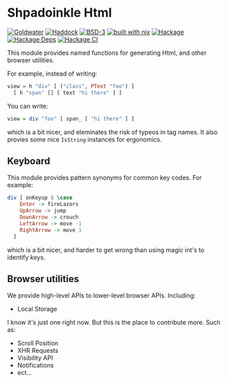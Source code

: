 # Shpadoinkle Html

[![Goldwater](https://gitlab.com/fresheyeball/Shpadoinkle/badges/master/pipeline.svg)](https://gitlab.com/fresheyeball/Shpadoinkle)
[![Haddock](https://img.shields.io/badge/haddock-master-informational)](https://shpadoinkle.org/html)
[![BSD-3](https://img.shields.io/badge/License-BSD%203--Clause-blue.svg)](https://opensource.org/licenses/BSD-3-Clause)
[![built with nix](https://img.shields.io/badge/built%20with-nix-41439a)](https://builtwithnix.org)
[![Hackage](https://img.shields.io/hackage/v/Shpadoinkle-html.svg)](https://hackage.haskell.org/package/Shpadoinkle-html)
[![Hackage Deps](https://img.shields.io/hackage-deps/v/Shpadoinkle-html.svg)](http://packdeps.haskellers.com/reverse/Shpadoinkle-html)
[![Hackage CI](https://matrix.hackage.haskell.org/api/v2/packages/Shpadoinkle-html/badge)](https://matrix.hackage.haskell.org/#/package/Shpadoinkle-html)

This module provides named functions for generating Html, and other browser utilities.

For example, instead of writing:

```haskell
view = h "div" [ ("class", PText "foo") ]
  [ h "span" [] [ text "hi there" ] ]
```

You can write:

```haskell
view = div "foo" [ span_ [ "hi there" ] ]
```

which is a bit nicer, and eleminates the risk of typeos in tag names. It also
provies some nice `IsString` instances for ergonomics.

## Keyboard

This module provides pattern synonyms for common key codes. For example:

```haskell
div [ onKeyup $ \case
    Enter -> fireLazors
    UpArrow -> jump
    DownArrow -> crouch
    LeftArrow -> move -1
    RightArrow -> move 1
  ]
```

which is a bit nicer, and harder to get wrong than using magic int's to
identify keys.

## Browser utilities

We provide high-level APIs to lower-level browser APIs. Including:

- Local Storage

I know it's just one right now.
But this is the place to contribute more. Such as:

- Scroll Position
- XHR Requests
- Visibility API
- Notifications
- ect...


